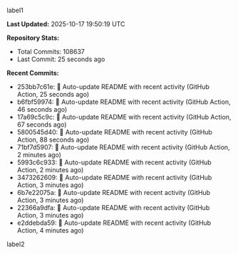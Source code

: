 
label1 
<!-- ACTIVITY_START -->
**Last Updated:** 2025-10-17 19:50:19 UTC

**Repository Stats:**
- Total Commits: 108637
- Last Commit: 25 seconds ago

**Recent Commits:**
- 253bb7c61e: 🤖 Auto-update README with recent activity (GitHub Action, 25 seconds ago)
- b6fbf59974: 🤖 Auto-update README with recent activity (GitHub Action, 46 seconds ago)
- 17a69c5c9c: 🤖 Auto-update README with recent activity (GitHub Action, 67 seconds ago)
- 5800545d40: 🤖 Auto-update README with recent activity (GitHub Action, 88 seconds ago)
- 71bf7d5907: 🤖 Auto-update README with recent activity (GitHub Action, 2 minutes ago)
- 5993c6c933: 🤖 Auto-update README with recent activity (GitHub Action, 2 minutes ago)
- 3473262609: 🤖 Auto-update README with recent activity (GitHub Action, 3 minutes ago)
- 6b7e22075a: 🤖 Auto-update README with recent activity (GitHub Action, 3 minutes ago)
- 22366a9dfa: 🤖 Auto-update README with recent activity (GitHub Action, 3 minutes ago)
- e2ddebda59: 🤖 Auto-update README with recent activity (GitHub Action, 4 minutes ago)
<!-- ACTIVITY_END -->

label2
